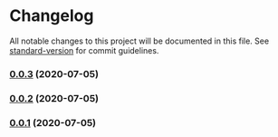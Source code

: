 # Changelog

All notable changes to this project will be documented in this file. See [standard-version](https://github.com/conventional-changelog/standard-version) for commit guidelines.

### [0.0.3](https://git.nativecode.net///compare/v0.0.2...v0.0.3) (2020-07-05)

### [0.0.2](https://git.nativecode.net///compare/v0.0.1...v0.0.2) (2020-07-05)

### [0.0.1](https://git.nativecode.net///compare/v0.0.0...v0.0.1) (2020-07-05)
